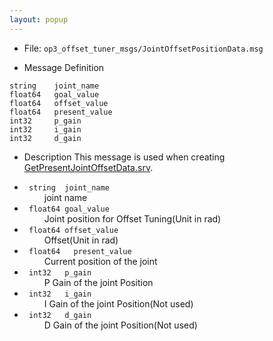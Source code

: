 ```yaml
---
layout: popup
---
```


- File: `op3_offset_tuner_msgs/JointOffsetPositionData.msg`

- Message Definition
 ```
 string    joint_name
 float64   goal_value
 float64   offset_value
 float64   present_value
 int32     p_gain
 int32     i_gain
 int32     d_gain
 ```

- Description
This message is used when creating [GetPresentJointOffsetData.srv](op3_GetPresentJointOffsetData.srv).  

* ` string  joint_name`  
&emsp;&emsp; joint name  
* ` float64 goal_value`  
&emsp;&emsp; Joint position for Offset Tuning(Unit in rad)  
* ` float64 offset_value`  
&emsp;&emsp; Offset(Unit in rad)  
* ` float64   present_value`  
&emsp;&emsp; Current position of the joint  
* ` int32   p_gain`  
&emsp;&emsp; P Gain of the joint Position  
* ` int32   i_gain`  
&emsp;&emsp; I Gain of the joint Position(Not used)  
* ` int32   d_gain`  
&emsp;&emsp; D Gain of the joint Position(Not used)  


